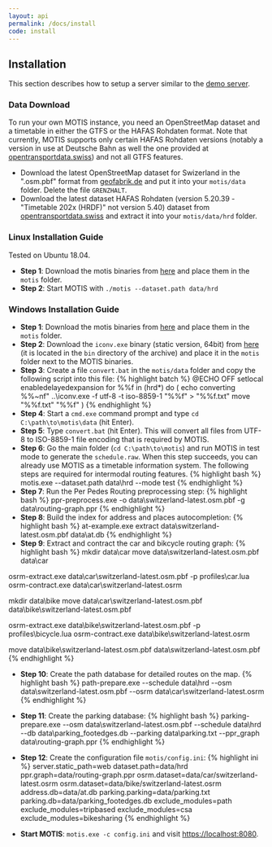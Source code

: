 ```yaml
---
layout: api
permalink: /docs/install
code: install
---
```


## Installation

This section describes how to setup a server similar to the [demo server](https://demo.motis-project.de/public/).


### Data Download

To run your own MOTIS instance, you need an OpenStreetMap dataset and a timetable in either the GTFS or the HAFAS Rohdaten format. Note that currently, MOTIS supports only certain HAFAS Rohdaten versions (notably a version in use at Deutsche Bahn as well the one provided at [opentransportdata.swiss](https://opentransportdata.swiss)) and not all GTFS features.

  - Download the latest OpenStreetMap dataset for Swizerland in the ".osm.pbf" format from [geofabrik.de](https://download.geofabrik.de/europe/switzerland.html) and put it into your `motis/data` folder. Delete the file `GRENZHALT`.
  - Download the latest dataset HAFAS Rohdaten (version 5.20.39 - "Timetable 202x (HRDF)" not version 5.40) dataset from [opentransportdata.swiss](https://opentransportdata.swiss/en/dataset) and extract it into your `motis/data/hrd` folder.


### Linux Installation Guide

Tested on Ubuntu 18.04.

  - **Step 1**: Download the motis binaries from [here](https://github.com/motis-project/motis/releases/latest/download/motis-linux.zip) and place them in the `motis` folder.
  - **Step 2**: Start MOTIS with `./motis --dataset.path data/hrd`


### Windows Installation Guide

  - **Step 1**:  Download the motis binaries from [here](https://github.com/motis-project/motis/releases/latest/download/motis-windows.zip) and place them in the `motis` folder.
  - **Step 2**: Download the `iconv.exe` binary (static version, 64bit) from [here](https://mlocati.github.io/articles/gettext-iconv-windows.html) (it is located in the `bin` directory of the archive) and place it in the `motis` folder next to the MOTIS binaries.
  - **Step 3**: Create a file `convert.bat` in the `motis/data` folder and copy the following script into this file:
{% highlight batch %}
@ECHO OFF
setlocal enabledelayedexpansion
for %%f in (hrd\*) do (
  echo converting %%~nf"
  ..\iconv.exe -f utf-8 -t iso-8859-1 "%%f" > "%%f.txt"
  move "%%f.txt" "%%f"
)
{% endhighlight %}
  - **Step 4**: Start a `cmd.exe` command prompt and type `cd C:\path\to\motis\data` (hit Enter).
  - **Step 5**: Type `convert.bat` (hit Enter). This will convert all files from UTF-8 to ISO-8859-1 file encoding that is required by MOTIS.
  - **Step 6**: Go the main folder (`cd C:\path\to\motis`) and run MOTIS in test mode to generate the `schedule.raw`. When this step succeeds, you can already use MOTIS as a timetable information system. The following steps are required for intermodal routing features.
{% highlight bash %}
motis.exe --dataset.path data\hrd --mode test
{% endhighlight %}
  - **Step 7**: Run the Per Pedes Routing preprocessing step:
{% highlight bash %}
ppr-preprocess.exe -o data\switzerland-latest.osm.pbf -g data\routing-graph.ppr
{% endhighlight %}
  - **Step 8**: Build the index for address and places autocompletion:
{% highlight bash %}
at-example.exe extract data\switzerland-latest.osm.pbf data\at.db
{% endhighlight %}
  - **Step 9**: Extract and contract the car and bikcycle routing graph:
{% highlight bash %}
mkdir data\car
move data\switzerland-latest.osm.pbf data\car

osrm-extract.exe data\car\switzerland-latest.osm.pbf -p profiles\car.lua
osrm-contract.exe data\car\switzerland-latest.osrm

mkdir data\bike
move data\car\switzerland-latest.osm.pbf data\bike\switzerland-latest.osm.pbf

osrm-extract.exe data\bike\switzerland-latest.osm.pbf -p profiles\bicycle.lua
osrm-contract.exe data\bike\switzerland-latest.osrm

move data\bike\switzerland-latest.osm.pbf data\switzerland-latest.osm.pbf
{% endhighlight %}
  - **Step 10**: Create the path database for detailed routes on the map.
{% highlight bash %}
path-prepare.exe
  --schedule data\hrd
  --osm data\switzerland-latest.osm.pbf
  --osrm data\car\switzerland-latest.osrm
{% endhighlight %}

  - **Step 11**: Create the parking database:
{% highlight bash %}
parking-prepare.exe
  --osm data\switzerland-latest.osm.pbf
  --schedule data\hrd
  --db data\parking_footedges.db
  --parking data\parking.txt
  --ppr_graph data\routing-graph.ppr
{% endhighlight %}

  - **Step 12**: Create the configuration file `motis/config.ini`:
{% highlight ini %}
server.static_path=web
dataset.path=data/hrd
ppr.graph=data/routing-graph.ppr
osrm.dataset=data/car/switzerland-latest.osrm
osrm.dataset=data/bike/switzerland-latest.osrm
address.db=data/at.db
parking.parking=data/parking.txt
parking.db=data/parking_footedges.db
exclude_modules=path
exclude_modules=tripbased
exclude_modules=csa
exclude_modules=bikesharing
{% endhighlight %}

  - **Start MOTIS**: `motis.exe -c config.ini` and visit [https://localhost:8080](https://localhost:8080).